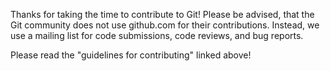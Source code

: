 Thanks for taking the time to contribute to Git! Please be advised, that the 
Git community does not use github.com for their contributions. Instead, we use 
a mailing list for code submissions, code reviews, and bug reports. 

Please read the "guidelines for contributing" linked above!

